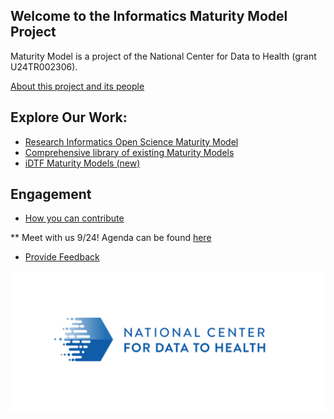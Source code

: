 
## Welcome to the Informatics Maturity Model Project

Maturity Model is a project of the National Center for Data to Health (grant U24TR002306).

[About this project and its people](pages/about.md)

## Explore Our Work:

* [Research Informatics Open Science Maturity Model](pages/RIOSM.md)
* [Comprehensive library of existing Maturity Models](pages/ExModels.md)
* [iDTF Maturity Models (new)](pages/iDTFModels.md)


## Engagement 
* [How you can contribute](pages/Engage.md)

** Meet with us 9/24! Agenda can be found [here](https://docs.google.com/document/d/1lIDXXyKepx_pEMmJpgSTwmha6WXXVgvfEU-2wU4XDH0)

* [Provide Feedback](pages/provide_feedback.md)

![](./images/CD2H_color_logo.png)
